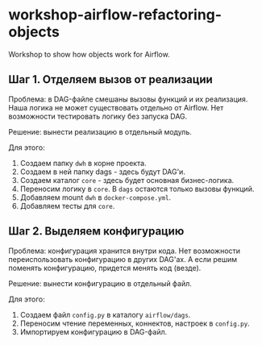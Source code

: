 # workshop-airflow-refactoring-objects
Workshop to show how objects work for Airflow.

## Шаг 1. Отделяем вызов от реализации

Проблема: в DAG-файле смешаны вызовы функций и их реализация. Наша логика не может существовать отдельно от Airflow. Нет возможности тестировать логику без запуска DAG.

Решение: вынести реализацию в отдельный модуль.

Для этого:
1. Создаем папку `dwh` в корне проекта.
2. Создаем в ней папку dags - здесь будут DAG'и.
3. Создаем каталог `core` - здесь будет основная бизнес-логика.
4. Переносим логику в `core`. В `dags` остаются только вызовы функций.
5. Добавляем mount `dwh` в `docker-compose.yml`.
6. Добавляем тесты для `core`.


## Шаг 2. Выделяем конфигурацию
Проблема: конфигурация хранится внутри кода. Нет возможности переиспользовать конфигурацию в других DAG'ах. А если решим поменять конфигурацию, придется менять код (везде).

Решение: вынести конфигурацию в отдельный файл. 

Для этого:
1. Создаем файл `config.py` в каталогу `airflow/dags`.
2. Переносим чтение переменных, коннектов, настроек в `config.py`.
3. Импортируем конфигурацию в DAG-файл.


